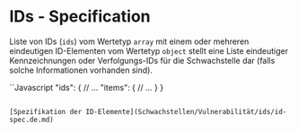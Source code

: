 # IDs - Specification

Liste von IDs (`ids`) vom Wertetyp `array` mit einem oder mehreren eindeutigen ID-Elementen vom Wertetyp `object` stellt eine Liste eindeutiger Kennzeichnungen oder Verfolgungs-IDs für die Schwachstelle dar (falls solche Informationen vorhanden sind).

``Javascript
"ids": {
  // ...
  "items": {
    // ...
  }
}
```

[Spezifikation der ID-Elemente](Schwachstellen/Vulnerabilität/ids/id-spec.de.md)
